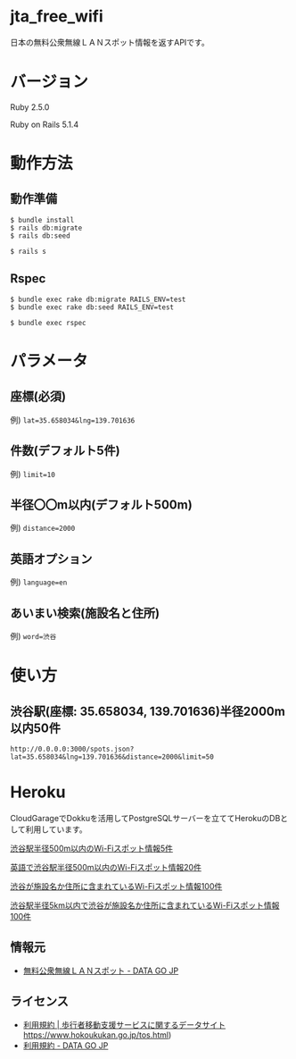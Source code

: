 # jta_free_wifi

日本の無料公衆無線ＬＡＮスポット情報を返すAPIです。

# バージョン

Ruby 2.5.0

Ruby on Rails 5.1.4

# 動作方法

## 動作準備

```bin
$ bundle install
$ rails db:migrate
$ rails db:seed
```

```bin
$ rails s
```

## Rspec

```bin
$ bundle exec rake db:migrate RAILS_ENV=test
$ bundle exec rake db:seed RAILS_ENV=test
```

```bin
$ bundle exec rspec
```

# パラメータ

## 座標(必須)

例) `lat=35.658034&lng=139.701636`

## 件数(デフォルト5件) 

例) `limit=10`

## 半径〇〇m以内(デフォルト500m)

例) `distance=2000`

## 英語オプション

例) `language=en`

## あいまい検索(施設名と住所)

例) `word=渋谷`

# 使い方

## 渋谷駅(座標: 35.658034, 139.701636)半径2000m以内50件

`http://0.0.0.0:3000/spots.json?lat=35.658034&lng=139.701636&distance=2000&limit=50`

# Heroku

CloudGarageでDokkuを活用してPostgreSQLサーバーを立ててHerokuのDBとして利用しています。

[渋谷駅半径500m以内のWi-Fiスポット情報5件](https://jta-free-wifi.herokuapp.com/spots.json?lat=35.658034&lng=139.701636)

[英語で渋谷駅半径500m以内のWi-Fiスポット情報20件](https://jta-free-wifi.herokuapp.com/spots.json?lat=35.658034&lng=139.701636&language=en&limit=20)

[渋谷が施設名か住所に含まれているWi-Fiスポット情報100件](https://jta-free-wifi.herokuapp.com/spots.json?word=渋谷&limit=100)

[渋谷駅半径5km以内で渋谷が施設名か住所に含まれているWi-Fiスポット情報100件](https://jta-free-wifi.herokuapp.com/spots.json?lat=35.658034&lng=139.701636&word=渋谷&distance=5000&limit=100)

## 情報元

- [無料公衆無線ＬＡＮスポット - DATA GO JP](http://www.data.go.jp/data/dataset/mlit_20160325_0037)

## ライセンス

- [利用規約 | 歩行者移動支援サービスに関するデータサイト]()https://www.hokoukukan.go.jp/tos.html)
- [利用規約 - DATA GO JP](http://www.data.go.jp/terms-of-use/terms-of-use/)